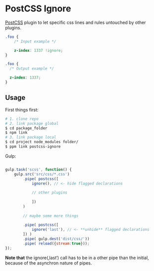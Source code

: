 # PostCSS Ignore

[PostCSS] plugin to let specific css lines and rules untouched by other plugins.

[PostCSS]: https://github.com/postcss/postcss

```css
.foo {
    /* Input example */

    z-index: 1337 !ignore;
}
```

```css
.foo {
  /* Output example */

  z-index: 1337;
}
```

## Usage

First things first:
```sh
# 1. clone repo
# 2. link package global
$ cd package_folder
$ npm link
# 3. link package local
$ cd project node_modules folder/
$ ppm link postcss-ignore

```


Gulp:
```js

gulp.task('scss', function() {
    gulp.src('src/css/*.css')
        .pipe( postcss([ 
            ignore(), // <- hide flagged declarations
            
            // other plugins
            
            ])
        )
        
        // maybe some more things
        
        .pipe( postcss([ 
            ignore('last'), // <- **unhide** flagged declarations
        ]) )
        .pipe( gulp.dest('dist/css/'))
        .pipe( reload({stream:true}));
});

```

**Note that** the ignore(‚last‘) call has to be in a other pipe than the initial, because of the asynchron nature of pipes.